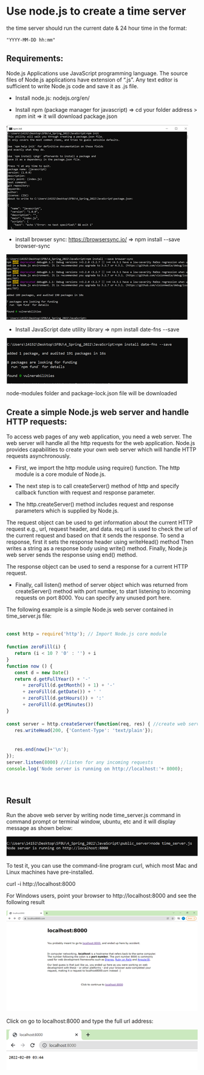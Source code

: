 # Use node.js to create a time server

the time server should run the current date & 24 hour time in the format:

    "YYYY-MM-DD hh:mm"


## Requirements:

Node.js Applications use JavaScript programming language. The source files of Node.js applications have extension of “.js”. Any text editor is sufficient to write Node.js code and save it as .js file.

* Install node.js: nodejs.org/en/

* Install npm (package manager for javascript) => cd your folder address > npm init => it will download package.json

![alt text](https://github.com/FarnazG/Javascript/blob/main/Time%20Server/images/npm_init.png)

* install browser sync: https://browsersync.io/ => npm install --save browser-sync 

![alt text](https://github.com/FarnazG/Javascript/blob/main/Time%20Server/images/browser-sync.png)

* Install JavaScript date utility library  => npm install date-fns --save 

![alt text](https://github.com/FarnazG/Javascript/blob/main/Time%20Server/images/date-fns.png)

node-modules folder and package-lock.json file will be downloaded


## Create a simple Node.js web server and handle HTTP requests:

To access web pages of any web application, you need a web server. The web server will handle all the http requests for the web application. Node.js provides capabilities to create your own web server which will handle HTTP requests asynchronously. 

* First, we import the http module using require() function. The http module is a core module of Node.js. 

* The next step is to call createServer() method of http and specify callback function with request and response parameter. 

* The http.createServer() method includes request and response parameters which is supplied by Node.js. 
 
 The request object can be used to get information about the current HTTP request e.g., url, request header, and data. 
 req.url is used to check the url of the current request and based on that it sends the response. 
 To send a response, first it sets the response header using writeHead() method
 Then writes a string as a response body using write() method. 
 Finally, Node.js web server sends the response using end() method.

 The response object can be used to send a response for a current HTTP request.
 
* Finally, call listen() method of server object which was returned from createServer() method with port number, to start listening to incoming requests on port 8000. You can specify any unused port here.

The following example is a simple Node.js web server contained in time_server.js file:

```javascript

const http = require('http'); // Import Node.js core module

function zeroFill(i) {
   return (i < 10 ? '0' : '') + i
}
function now () {
   const d = new Date()
   return d.getFullYear() + '-'
      + zeroFill(d.getMonth() + 1) + '-'
      + zeroFill(d.getDate()) + ' '
      + zeroFill(d.getHours()) + ':'
      + zeroFill(d.getMinutes())
}

const server = http.createServer(function(req, res) { //create web server
   res.writeHead(200, {'Content-Type': 'text/plain'});

   
   res.end(now()+'\n');
});
server.listen(8000) //listen for any incoming requests
console.log('Node server is running on http://localhost:'+ 8000);

 
```


## Result

Run the above web server by writing node time_server.js command in command prompt or terminal window, ubuntu, etc and it will display message as shown below:

![alt text](https://github.com/FarnazG/Javascript/blob/main/Time%20Server/images/node_server_running.png)

To test it, you can use the command-line program curl, which most Mac and Linux machines have pre-installed.

curl -i http://localhost:8000

For Windows users, point your browser to http://localhost:8000 and see the following result

![alt text](https://github.com/FarnazG/Javascript/blob/main/Time%20Server/images/localhost_8000.png)

Click on go to localhost:8000 and type the full url address:

![alt text](https://github.com/FarnazG/Javascript/blob/main/Time%20Server/images/web_server.png)
